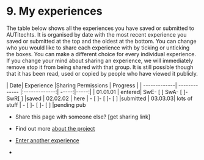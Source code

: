 # 9. My experiences

The table below shows all the experiences you have saved or submitted to AUTitechts. 
It is organised by date with the most recent experience you saved or submitted at the top and the oldest at the bottom. 
You can change who you would like to share each experience with by ticking or unticking the boxes. You can make a different choice for every individual experience. 
If you change your mind about sharing an experience, we will immediately remove stop it from being shared with that group. It is still possible though that it has been read, used or copied by people who have viewed it publicly. 

| Date| Experience       |Sharing Permissions        | Progress  |
| -------------| ------------- |:-------------:| -----:|-----:|
| 01.01.01   | entered| SwE- [ ] SwA- [ ]- SwR[ ] |saved
| 02.02.02    | here      |   - [ ]- [ ]- [ ] |submitted
| 03.03.03| lots of stuff     |   - [ ]- [ ]- [ ] |pending pub

* Share this page with someone else? [get sharing link]
* Find out more [about the project](/about/about.md)

* [Enter another experience](/enter-experience/enter-experience.md) 
*
